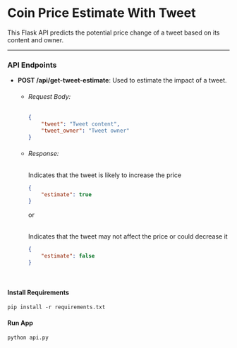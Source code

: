 # Coin Price Estimate With Tweet

This Flask API predicts the potential price change of a tweet based on its content and owner.

------

### API Endpoints

- **POST /api/get-tweet-estimate**: Used to estimate the impact of a tweet.
  - ###### Request Body:
    ```json
    {
        "tweet": "Tweet content",
        "tweet_owner": "Tweet owner"
    }
    ```
  - ###### Response:
    ######
    Indicates that the tweet is likely to increase the price
    ```json
    {
        "estimate": true
    }
    ```
    or
    ######
    Indicates that the tweet may not affect the price or could decrease it
    ```json
    {
        "estimate": false
    }
    ```
<br>

#### Install Requirements

```
pip install -r requirements.txt
```

#### Run App

```
python api.py
```
